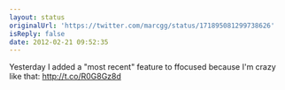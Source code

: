 ```yaml
---
layout: status
originalUrl: 'https://twitter.com/marcgg/status/171895081299738626'
isReply: false
date: 2012-02-21 09:52:35
---
```


Yesterday I added a "most recent" feature to ffocused because I'm crazy like that: http://t.co/R0G8Gz8d
